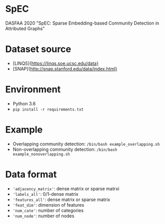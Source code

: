 # SpEC
DASFAA 2020 "SpEC: Sparse Embedding-based Community Detection in Attributed Graphs"

# Dataset source
+ [LINQS]{https://linqs.soe.ucsc.edu/data}
+ [SNAP]{http://snap.stanford.edu/data/index.html}

# Environment
+ Python 3.6
+ `pip install -r requirements.txt`

# Example
+ Overlapping community detection: `/bin/bash example_overlapping.sh`
+ Non-overlapping community detection: `/bin/bash example_nonoverlapping.sh`

# Data format
+ `'adjacency_matrix'`: dense matrix or sparse matrxi
+ `'labels_all'`: 0/1-dense matrix
+ `'features_all'`: dense matrix or sparse matrix
+ `'feat_dim'`: dimension of features
+ `'num_cate'`: number of categories
+ `'num_node'`: number of nodes
